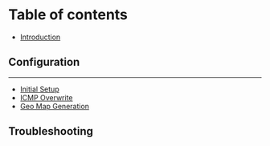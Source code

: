 # Table of contents

* [Introduction](README.md)

## Configuration

---

* [Initial Setup](initial-setup.md)
* [ICMP Overwrite](icmp-overwrite.md)
* [Geo Map Generation](geo-map-generation.md)

## Troubleshooting

